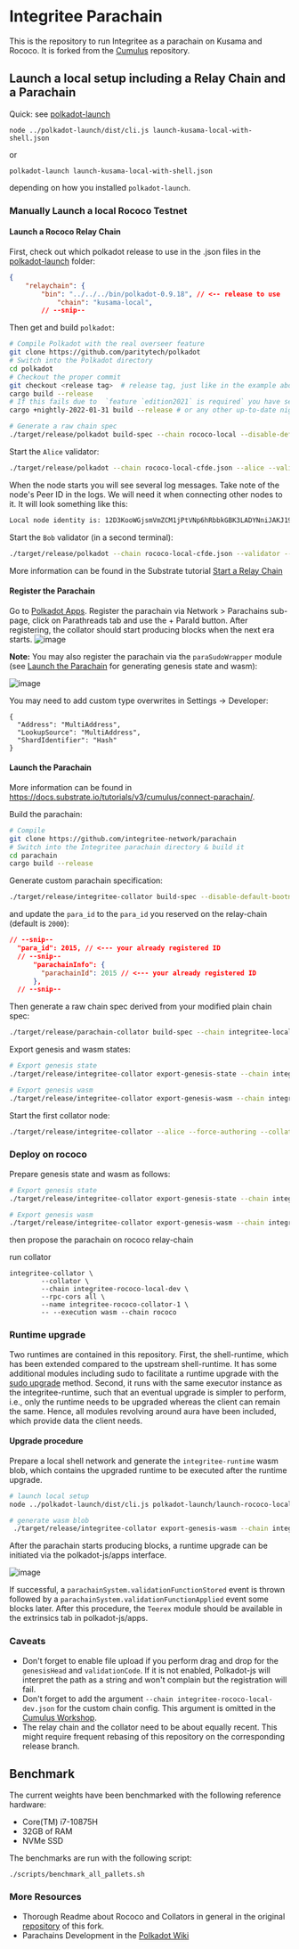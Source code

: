 # Integritee Parachain

This is the repository to run Integritee as a parachain on Kusama and Rococo. It is forked from the [Cumulus](https://github.com/paritytech/cumulus) repository.

## Launch a local setup including a Relay Chain and a Parachain

Quick: see [polkadot-launch](https://github.com/paritytech/polkadot-launch.git)
```
node ../polkadot-launch/dist/cli.js launch-kusama-local-with-shell.json
```
or
```
polkadot-launch launch-kusama-local-with-shell.json
```
depending on how you installed `polkadot-launch`.

### Manually Launch a local Rococo Testnet

#### Launch a Rococo Relay Chain

First, check out which polkadot release to use in the .json files in the [polkadot-launch](./polkadot-launch) folder:
```json
{
	"relaychain": {
		"bin": "../../../bin/polkadot-0.9.18", // <-- release to use
    		"chain": "kusama-local",
        // --snip--
```
Then get and build `polkadot`:
```bash
# Compile Polkadot with the real overseer feature
git clone https://github.com/paritytech/polkadot
# Switch into the Polkadot directory
cd polkadot
# Checkout the proper commit
git checkout <release tag>  # release tag, just like in the example above: polkadot-0.9.18
cargo build --release
# If this fails due to  `feature `edition2021` is required` you have set an outdated rust default version. To fix this, you can simply run:
cargo +nightly-2022-01-31 build --release # or any other up-to-date nightly version

# Generate a raw chain spec
./target/release/polkadot build-spec --chain rococo-local --disable-default-bootnode --raw > rococo-local-cfde.json
```
Start the `Alice` validator:
```bash
./target/release/polkadot --chain rococo-local-cfde.json --alice --validator --tmp
```
When the node starts you will see several log messages. Take note of the node's Peer ID in the logs. We will need it when connecting other nodes to it. It will look something like this:
```bash
Local node identity is: 12D3KooWGjsmVmZCM1jPtVNp6hRbbkGBK3LADYNniJAKJ19NUYiq
```
Start the `Bob` validator (in a second terminal):
```bash
./target/release/polkadot --chain rococo-local-cfde.json --validator --bob --bootnodes /ip4/<Alice IP>/tcp/30333/p2p/<Alice Peer ID> --tmp --port 30334 --ws-port 9945
```

More information can be found in the Substrate tutorial [Start a Relay Chain](https://docs.substrate.io/tutorials/v3/cumulus/start-relay/)


#### Register the Parachain
Go to [Polkadot Apps](https://polkadot.js.org/apps/?rpc=ws%3A%2F%2F127.0.0.1%3A9944#/parachains/parathreads). Register the parachain via
Network > Parachains sub-page, click on Parathreads tab and use the + ParaId button. After registering, the collator should start producing blocks when the next era starts.
![image](https://d33wubrfki0l68.cloudfront.net/ab3d311e37364a9706f2747b98b24fc259398152/2c4ba/static/4e9213b9ee2f65cc7fa9ccddd73679a3/c1b63/paraid-reserve.png
)


**Note:** You may also register the parachain via the `paraSudoWrapper` module (see [Launch the Parachain](launch-the-parachain) for generating genesis state and wasm):

![image](https://user-images.githubusercontent.com/2915325/99548884-1be13580-2987-11eb-9a8b-20be658d34f9.png)

You may need to add custom type overwrites in Settings -> Developer:
```
{
  "Address": "MultiAddress",
  "LookupSource": "MultiAddress",
  "ShardIdentifier": "Hash"
}
```

#### Launch the Parachain
More information can be found in https://docs.substrate.io/tutorials/v3/cumulus/connect-parachain/.

Build the parachain:
```bash
# Compile
git clone https://github.com/integritee-network/parachain
# Switch into the Integritee parachain directory & build it
cd parachain
cargo build --release

```
Generate custom parachain specification:
```bash
./target/release/integritee-collator build-spec --disable-default-bootnode > integritee-local-dev-plain.json
```
and update the `para_id` to the `para_id` you reserved on the relay-chain (default is `2000`):
```json
// --snip--
  "para_id": 2015, // <--- your already registered ID
  // --snip--
      "parachainInfo": {
        "parachainId": 2015 // <--- your already registered ID
      },
  // --snip--
```
Then generate a raw chain spec derived from your modified plain chain spec:

```bash
./target/release/parachain-collator build-spec --chain integritee-local-dev-plain.json --raw --disable-default-bootnode > integritee-local-dev.json
```
Export genesis and wasm states:
```bash
# Export genesis state
./target/release/integritee-collator export-genesis-state --chain integritee-local-dev.json > integritee-local-dev.state

# Export genesis wasm
./target/release/integritee-collator export-genesis-wasm --chain integritee-local-dev.json > integritee-local-dev.wasm
```
Start the first collator node:
```bash
./target/release/integritee-collator --alice --force-authoring --collator --tmp --chain integritee-local-dev.json --port 40335 --ws-port 9946 -- --execution wasm --chain ../polkadot/rococo-local-cfde.json --port 30337 --ws-port 9981
```


### Deploy on rococo

Prepare genesis state and wasm as follows:

```bash
# Export genesis state
./target/release/integritee-collator export-genesis-state --chain integritee-rococo-local-dev > integritee-rococo-local-dev.state

# Export genesis wasm
./target/release/integritee-collator export-genesis-wasm --chain integritee-rococo-local-dev > integritee-rococo-local-dev.wasm

```
then propose the parachain on rococo relay-chain

run collator
```
integritee-collator \
        --collator \
        --chain integritee-rococo-local-dev \
        --rpc-cors all \
        --name integritee-rococo-collator-1 \
        -- --execution wasm --chain rococo

```

### Runtime upgrade
Two runtimes are contained in this repository. First, the shell-runtime, which has been extended compared to the upstream shell-runtime. It has some additional modules including sudo to facilitate a
runtime upgrade with the [sudo upgrade](https://substrate.dev/docs/en/tutorials/forkless-upgrade/sudo-upgrade) method. Second, it runs with the same executor instance as the integritee-runtime, such that an eventual upgrade is simpler to perform, i.e., only the runtime
needs to be upgraded whereas the client can remain the same. Hence, all modules revolving around aura have been included, which provide data the client needs.

#### Upgrade procedure
Prepare a local shell network and generate the `integritee-runtime` wasm blob, which contains the upgraded runtime to be executed after the runtime upgrade.
```bash
# launch local setup
node ../polkadot-launch/dist/cli.js polkadot-launch/launch-rococo-local-with-shell.json

# generate wasm blob
 ./target/release/integritee-collator export-genesis-wasm --chain integritee-rococo-local-dev > integritee-rococo-local-dev.wasm
```

After the parachain starts producing blocks, a runtime upgrade can be initiated via the polkadot-js/apps interface.

![image](./docs/sudo-set-code.png)

If successful, a `parachainSystem.validationFunctionStored` event is thrown followed by a `parachainSystem.validationFunctionApplied` event some blocks later. After this procedure, the `Teerex` module should be available in the extrinsics tab in polkadot-js/apps.

### Caveats
* Don't forget to enable file upload if you perform drag and drop for the `genesisHead` and `validationCode`. If it is not enabled, Polkadot-js will interpret the path as a string and won't complain but the registration will fail.
* Don't forget to add the argument `--chain integritee-rococo-local-dev.json` for the custom chain config. This argument is omitted in the [Cumulus Workshop](https://substrate.dev/cumulus-workshop/).
* The relay chain and the collator need to be about equally recent. This might require frequent rebasing of this repository on the corresponding release branch.

## Benchmark
The current weights have been benchmarked with the following reference hardware:
* Core(TM) i7-10875H
* 32GB of RAM
* NVMe SSD

The benchmarks are run with the following script:

```shell
./scripts/benchmark_all_pallets.sh
```


### More Resources
* Thorough Readme about Rococo and Collators in general in the original [repository](https://github.com/paritytech/cumulus) of this fork.
* Parachains Development in the [Polkadot Wiki](https://wiki.polkadot.network/docs/build-pdk)
